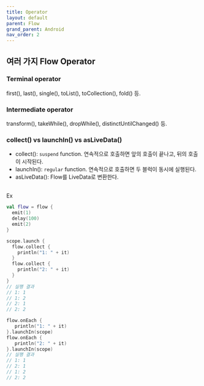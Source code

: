 ```yaml
---
title: Operator
layout: default
parent: Flow
grand_parent: Android
nav_order: 2
---
```


## 여러 가지 Flow Operator
### Terminal operator
first(), last(), single(), toList(), toCollection(), fold() 등.<br/>

### Intermediate operator
transform(), takeWhile(), dropWhile(), distinctUntilChanged() 등.<br/>

### collect() vs launchIn() vs asLiveData()
- collect(): ``suspend`` function. 연속적으로 호출하면 앞의 호출이 끝나고, 뒤의 호출이 시작된다.<br/>
- launchIn(): ``regular`` function. 연속적으로 호출하면 두 블럭이 동시에 실행된다.<br/>
- asLiveData(): Flow를 LiveData로 변환한다.<br/><br/>

Ex
```kotlin
val flow = flow {
  emit(1)
  delay(100)
  emit(2)
}

scope.launch {
  flow.collect {
    println("1: " + it)
  }
  flow.collect {
    println("2: " + it)
  }
}
// 실행 결과
// 1: 1
// 1: 2
// 2: 1
// 2: 2

flow.onEach {
   println("1: " + it)
}.launchIn(scope)
flow.onEach {
   println("2: " + it)
}.launchIn(scope)
// 실행 결과
// 1: 1
// 2: 1
// 1: 2
// 2: 2
```
